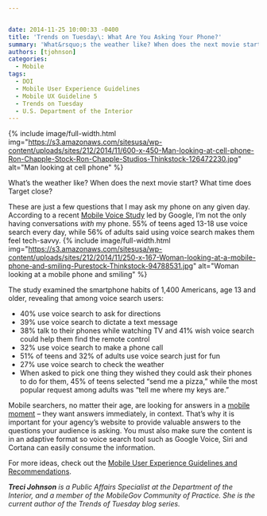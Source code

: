 ```yaml
---


date: 2014-11-25 10:00:33 -0400
title: 'Trends on Tuesday\: What Are You Asking Your Phone?'
summary: 'What&rsquo;s the weather like? When does the next movie start? What time does Target close? These are just a few questions that I may ask my phone&nbsp;on any given day. According to a recent Mobile Voice Study led by Google, I&amp;#8217;m not the only having conversations with&nbsp;my phone. 55% of teens aged 13-18 use voice'
authors: [tjohnson]
categories:
  - Mobile
tags:
  - DOI
  - Mobile User Experience Guidelines
  - Mobile UX Guideline 5
  - Trends on Tuesday
  - U.S. Department of the Interior
---
```



{% include image/full-width.html img="https://s3.amazonaws.com/sitesusa/wp-content/uploads/sites/212/2014/11/600-x-450-Man-looking-at-cell-phone-Ron-Chapple-Stock-Ron-Chapple-Studios-Thinkstock-126472230.jpg" alt="Man looking at cell phone" %} 

What’s the weather like? When does the next movie start? What time does Target close?

These are just a few questions that I may ask my phone on any given day. According to a recent [Mobile Voice Study](http://www.mobilemarketer.com/cms/news/search/18923.html) led by Google, I&#8217;m not the only having conversations _with_ my phone. 55% of teens aged 13-18 use voice search every day, while 56% of adults said using voice search makes them feel tech-savvy. 
{% include image/full-width.html img="https://s3.amazonaws.com/sitesusa/wp-content/uploads/sites/212/2014/11/250-x-167-Woman-looking-at-a-mobile-phone-and-smiling-Purestock-Thinkstock-94788531.jpg" alt="Woman looking at a mobile phone and smiling" %} 

The study examined the smartphone habits of 1,400 Americans, age 13 and older, revealing that among voice search users:

  * 40% use voice search to ask for directions
  * 39% use voice search to dictate a text message
  * 38% talk to their phones while watching TV and 41% wish voice search could help them find the remote control
  * 32% use voice search to make a phone call
  * 51% of teens and 32% of adults use voice search just for fun
  * 27% use voice search to check the weather
  * When asked to pick one thing they wished they could ask their phones to do for them, 45% of teens selected &#8220;send me a pizza,&#8221; while the most popular request among adults was &#8220;tell me where my keys are.&#8221;

Mobile searchers, no matter their age, are looking for answers in a [mobile moment](https://www.WHATEVER/2014/07/01/trends-on-tuesday-maximizing-your-mobile-moments/) – they want answers immediately, in context. That’s why it is important for your agency’s website to provide valuable answers to the questions your audience is asking. You must also make sure the content is in an adaptive format so voice search tool such as Google Voice, Siri and Cortana can easily consume the information.

For more ideas, check out the [Mobile User Experience Guidelines and Recommendations](https://www.WHATEVER/resources/mobile-user-experience-guidelines-and-recommendations/).

_**<span class="il" style="color: #222222">Treci</span>**<span style="color: #222222"><strong> Johnson</strong> is a Public Affairs Specialist at the Department of the Interior, and a member of the MobileGov Community of Practice. She is the current author of the Trends of Tuesday blog series.</span>_